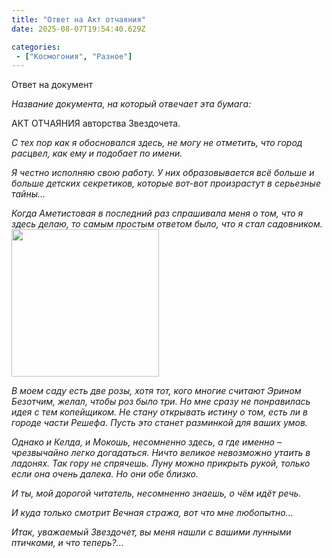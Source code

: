 ```yaml
---
title: "Ответ на Акт отчаяния"
date: 2025-08-07T19:54:40.629Z

categories:
 - ["Космогония", "Разное"]
---
```


Ответ на документ

*Название документа, на который отвечает эта бумага:*

АКТ ОТЧАЯНИЯ авторства Звездочета.

*С тех пор как я обосновался здесь, не могу не отметить, что город
расцвел, как ему и подобает по имени.*

*Я честно исполняю свою работу. У них образовывается всё больше и больше
детских секретиков, которые вот-вот произрастут в серьезные тайны…*

*Когда Аметистовая в последний раз спрашивала меня о том, что я здесь
делаю, то самым простым ответом было, что я стал садовником.*
<img src="source/_posts/Космогония/Разное/attachments/Ответ на Акт отчаяния/media/image1.png" style="width:2.45833in;height:2.45833in" />

*В моем саду есть две розы, хотя тот, кого многие считают Эрином
Безотчим, желал, чтобы роз было три. Но мне сразу не понравилась идея с
тем копейщиком. Не стану открывать истину о том, есть ли в городе части
Решефа. Пусть это станет разминкой для ваших умов.*

*Однако и Келда, и Мокошь, несомненно здесь, а где именно – чрезвычайно
легко догадаться. Ничто великое невозможно утаить в ладонях. Так гору не
спрячешь. Луну можно прикрыть рукой, только если она очень далека. Но
они обе близко.*

*И ты, мой дорогой читатель, несомненно знаешь, о чём идёт речь.*

*И куда только смотрит Вечная стража, вот что мне любопытно…*

*Итак, уважаемый Звездочет, вы меня нашли с вашими лунными птичками, и
что теперь?...*
